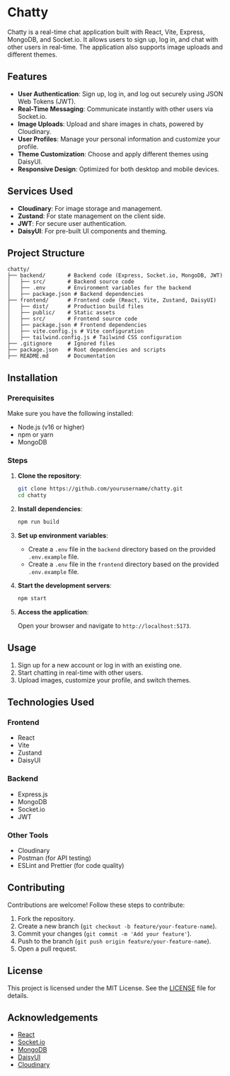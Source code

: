 # Chatty

Chatty is a real-time chat application built with React, Vite, Express, MongoDB, and Socket.io. It allows users to sign up, log in, and chat with other users in real-time. The application also supports image uploads and different themes.

## Features

- **User Authentication**: Sign up, log in, and log out securely using JSON Web Tokens (JWT).
- **Real-Time Messaging**: Communicate instantly with other users via Socket.io.
- **Image Uploads**: Upload and share images in chats, powered by Cloudinary.
- **User Profiles**: Manage your personal information and customize your profile.
- **Theme Customization**: Choose and apply different themes using DaisyUI.
- **Responsive Design**: Optimized for both desktop and mobile devices.

## Services Used

- **Cloudinary**: For image storage and management.
- **Zustand**: For state management on the client side.
- **JWT**: For secure user authentication.
- **DaisyUI**: For pre-built UI components and theming.

## Project Structure

```
chatty/
├── backend/       # Backend code (Express, Socket.io, MongoDB, JWT)
│   ├── src/       # Backend source code
│   ├── .env       # Environment variables for the backend
│   ├── package.json # Backend dependencies
├── frontend/      # Frontend code (React, Vite, Zustand, DaisyUI)
│   ├── dist/      # Production build files
│   ├── public/    # Static assets
│   ├── src/       # Frontend source code
│   ├── package.json # Frontend dependencies
│   ├── vite.config.js # Vite configuration
│   ├── tailwind.config.js # Tailwind CSS configuration
├── .gitignore     # Ignored files
├── package.json   # Root dependencies and scripts
├── README.md      # Documentation
```

## Installation

### Prerequisites

Make sure you have the following installed:

- Node.js (v16 or higher)
- npm or yarn
- MongoDB

### Steps

1. **Clone the repository**:

   ```bash
   git clone https://github.com/yourusername/chatty.git
   cd chatty
   ```

2. **Install dependencies**:

   ```bash
   npm run build
   ```

3. **Set up environment variables**:

   - Create a `.env` file in the `backend` directory based on the provided `.env.example` file.
   - Create a `.env` file in the `frontend` directory based on the provided `.env.example` file.

4. **Start the development servers**:

   ```bash
   npm start
   ```

5. **Access the application**:

   Open your browser and navigate to `http://localhost:5173`.

## Usage

1. Sign up for a new account or log in with an existing one.
2. Start chatting in real-time with other users.
3. Upload images, customize your profile, and switch themes.

## Technologies Used

### Frontend

- React
- Vite
- Zustand
- DaisyUI

### Backend

- Express.js
- MongoDB
- Socket.io
- JWT

### Other Tools

- Cloudinary
- Postman (for API testing)
- ESLint and Prettier (for code quality)

## Contributing

Contributions are welcome! Follow these steps to contribute:

1. Fork the repository.
2. Create a new branch (`git checkout -b feature/your-feature-name`).
3. Commit your changes (`git commit -m 'Add your feature'`).
4. Push to the branch (`git push origin feature/your-feature-name`).
5. Open a pull request.

## License

This project is licensed under the MIT License. See the [LICENSE](LICENSE) file for details.

## Acknowledgements

- [React](https://reactjs.org/)
- [Socket.io](https://socket.io/)
- [MongoDB](https://www.mongodb.com/)
- [DaisyUI](https://daisyui.com/)
- [Cloudinary](https://cloudinary.com/)

